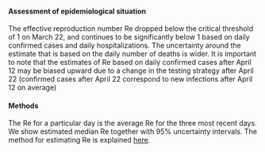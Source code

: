 #### Assessment of epidemiological situation
The effective reproduction number Re dropped below the critical threshold of 1 on March 22, and continues to be significantly below 1 based on  daily confirmed cases and daily hospitalizations. The uncertainty around the estimate that is based on the daily number of deaths is wider. It is important to note that the estimates of Re based on daily confirmed cases after April 12 may be biased upward due to a change in the testing strategy after April 22 (confirmed cases after April 22 correspond to new infections after April 12 on average)

#### Methods
The Re for a particular day is the average Re for the three most recent days. We show estimated median Re together with 95% uncertainty intervals. The method for estimating Re is explained [here](https://ethz.ch/content/dam/ethz/special-interest/bsse/cevo/research/COVID-19/ScireEtAl-Covid-Re.pdf).
